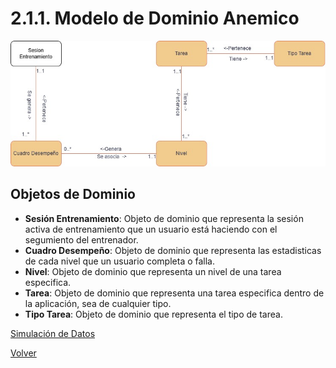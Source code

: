 # 2.1.1. Modelo de Dominio Anemico

![Dominio_Anemico](/Imagenes/ModeloDominio.jpg)

## Objetos de Dominio

- **Sesión Entrenamiento**: Objeto de dominio que representa la sesión activa de entrenamiento que un usuario está haciendo con el segumiento del entrenador.
- **Cuadro Desempeño**: Objeto de dominio que representa las estadisticas de cada nivel que un usuario completa o falla.
- **Nivel**: Objeto de dominio que representa un nivel de una tarea especifica.
- **Tarea**: Objeto de dominio que representa una tarea especifica dentro de la aplicación, sea de cualquier tipo.
- **Tipo Tarea**: Objeto de dominio que representa el tipo de tarea.

[Simulación de Datos](https://uconet.sharepoint.com/:x:/s/Cognicare-ControlInhibitorio/ES1PhpH-ksNGuOnv54iTJEEB6vKP0ODxyzhWOOT_hSePmQ)

[Volver](https://github.com/alejoDev117/Documentacion_Control_Inhibitorio/tree/main)

